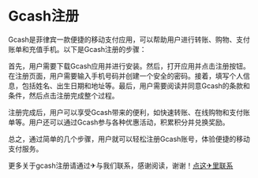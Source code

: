 # Gcash注册

Gcash是菲律宾一款便捷的移动支付应用，可以帮助用户进行转账、购物、支付账单和充值手机。以下是Gcash注册的步骤：

首先，用户需要下载Gcash应用并进行安装。然后，打开应用并点击注册按钮。在注册页面，用户需要输入手机号码并创建一个安全的密码。接着，填写个人信息，包括姓名、出生日期和地址等。最后，用户需要阅读并同意Gcash的条款和条件，然后点击注册完成整个过程。

注册完成后，用户可以享受Gcash带来的便利，如快速转账、在线购物和支付账单等。用户还可以通过Gcash参与各种优惠活动，积累积分并兑换奖励。

总之，通过简单的几个步骤，用户就可以轻松注册Gcash账号，体验便捷的移动支付服务。

更多关于gcash注册请通过✈与我们联系，感谢阅读，谢谢！[点这✈里联系](https://lm.k02.cc)